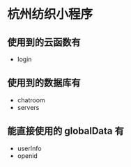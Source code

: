 # 杭州纺织小程序

## 使用到的云函数有
- login

## 使用到的数据库有
- chatroom
- servers

## 能直接使用的 globalData 有
- userInfo
- openid